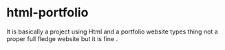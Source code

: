 # html-portfolio
It is basically a project using Html and a portfolio website types thing not a proper full fledge website but it is fine .
